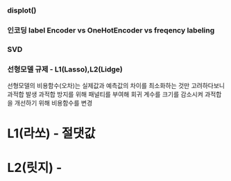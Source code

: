 ### displot()
### 인코딩 label Encoder vs OneHotEncoder vs freqency labeling
### SVD
### 선형모델 규제 - L1(Lasso),L2(Lidge)
선형모델의 비용함수(오차)는 실제값과 예측값의 차이를 최소화하는 것만 고려하다보니 과적합 발생
과적합 방지를 위해 패널티를 부여해 회귀 계수를 크기를 감소시켜 과적합을 개선하기 위해 비용함수를 변경

# L1(라쏘) - 절댓값
# L2(릿지) - 
